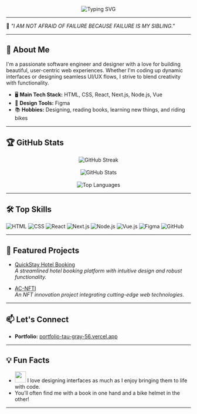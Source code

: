 <!-- Typing SVG Animation -->
<p align="center">
  <img src="https://readme-typing-svg.demolab.com?font=Fira+Code&size=22&duration=3000&pause=1000&color=F7971E&center=true&vCenter=true&width=435&lines=Hi%2C+I'm+Joyel+%F0%9F%91%8B;Software+Engineer+%26+Designer;Welcome+to+my+GitHub+Profile!" alt="Typing SVG" />
</p>

---

🌟 _"I AM NOT AFRAID OF FAILURE BECAUSE FAILURE IS MY SIBLING."_

---

## 🚀 About Me

I'm a passionate software engineer and designer with a love for building beautiful, user-centric web experiences. Whether I'm coding up dynamic interfaces or designing seamless UI/UX flows, I strive to blend creativity with functionality.

- 🖥️ **Main Tech Stack:** HTML, CSS, React, Next.js, Node.js, Vue  
- 🎨 **Design Tools:** Figma  
- 📚 **Hobbies:** Designing, reading books, learning new things, and riding bikes  

---

## 🏆 GitHub Stats

<p align="center">
  <img src="https://github-readme-streak-stats.vercel.app?user=Joyel2003&theme=radical&hide_border=true" alt="GitHub Streak" />
  <br><br>
  <img src="https://github-readme-stats.vercel.app/api?username=Joyel2003&show_icons=true&theme=radical&hide_border=true" alt="GitHub Stats" />
  <br><br>
  <img src="https://github-readme-stats.vercel.app/api/top-langs/?username=Joyel2003&layout=compact&theme=radical&hide_border=true" alt="Top Languages" />
</p>

---

## 🛠️ Top Skills

![HTML](https://img.shields.io/badge/-HTML5-E34F26?style=flat&logo=html5&logoColor=fff)
![CSS](https://img.shields.io/badge/-CSS3-1572B6?style=flat&logo=css3&logoColor=fff)
![React](https://img.shields.io/badge/-React-61DAFB?style=flat&logo=react&logoColor=000)
![Next.js](https://img.shields.io/badge/-Next.js-000?style=flat&logo=next.js&logoColor=fff)
![Node.js](https://img.shields.io/badge/-Node.js-339933?style=flat&logo=node.js&logoColor=fff)
![Vue.js](https://img.shields.io/badge/-Vue.js-42b883?style=flat&logo=vue.js&logoColor=fff)
![Figma](https://img.shields.io/badge/-Figma-F24E1E?style=flat&logo=figma&logoColor=fff)
![GitHub](https://img.shields.io/badge/-GitHub-181717?style=flat&logo=github&logoColor=fff)

---

## 🌈 Featured Projects

- [QuickStay Hotel Booking](https://github.com/Joyel2003/QuickStay-Hotel-Booking.git)  
  _A streamlined hotel booking platform with intuitive design and robust functionality._

- [AC-NFTI](https://github.com/Joyel2003/AC-NFTI.git)  
  _An NFT innovation project integrating cutting-edge web technologies._

---

## 📫 Let's Connect

- **Portfolio:** [portfolio-tau-gray-56.vercel.app](https://portfolio-tau-gray-56.vercel.app/)

---

## 💡 Fun Facts

- <img src="https://media.giphy.com/media/26BRv0ThflsHCqDrG/giphy.gif" width="30" /> I love designing interfaces as much as I enjoy bringing them to life with code.  
- You’ll often find me with a book in one hand and a bike helmet in the other!

---
